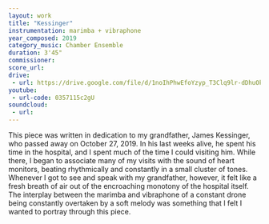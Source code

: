 ```yaml
---
layout: work
title: "Kessinger"
instrumentation: marimba + vibraphone
year_composed: 2019
category_music: Chamber Ensemble
duration: 3'45"
commissioner:
score_url:
drive:
 - url: https://drive.google.com/file/d/1noIhPhwEfoYzyp_T3Clq9lr-dDhuOkNM/view?usp=sharing
youtube:
 - url-code: 0357115c2gU
soundcloud: 
 - url: 
---
```


This piece was written in dedication to my grandfather, James Kessinger, who passed away on October 27, 2019. In his last weeks alive, he spent his time in the hospital, and I spent much of the time I could visiting him. While there, I began to associate many of my visits with the sound of heart monitors, beating rhythmically and constantly in a small cluster of tones. Whenever I got to see and speak with my grandfather, however, it felt like a fresh breath of air out of the encroaching monotony of the hospital itself. The interplay between the marimba and vibraphone of a constant drone being constantly overtaken by a soft melody was something that I felt I wanted to portray through this piece.